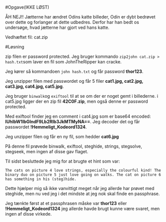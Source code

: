 #Opgave(IKKE LØST)

ÅH NEJ!! Jætterne har ændret Odins katte billeder, Odin er dybt bedrøvet over dette og forlanger at dette udbedres. Derfor har han bedt os undersøge, hvad jætterne har gjort ved hans katte.

Vedhæftet fil: cat.zip

#Løsning

zip filen er password protected. Jeg bruger kommando `zip2john cat.zip > hash.txt`som laver en fil som JohnTheRipper kan cracke.

Jeg kører så kommandoen `john hash.txt` og får password **thor123**.

Jeg unzipper filen med passwordet og får 5 filer **cat1.jpg, cat2.jpg, cat3.jpg, cat4.jpg, cat5.jpg**.

Jeg bruger `binwalk`og `exiftool` til at se om der er noget gemt i billederne. i cat5.jpg ligger der en zip fil **42C0F.zip**, men også denne er password protected.

Med exiftool finder jeg en comment i cat4.jpg som er base64 encoded: **IUhlbW1lbGlndF9Lb2Rlb3JkMTMyNA==**. Jeg decoder det og får passwordet **!Hemmeligt_Kodeord1324**. 

Jeg unzipper filen og får en ny fil, som hedder **cat6.jpg**

På denne fil prøvede binwalk, exiftool, steghide, strings, stegsolve, stegseek, men ingen af disse gav flaget.

Til sidst besluttede jeg mig for at brugte et hint som var:

```
The cats on picture 4 love strings, especially the colourful kind! The binary duo on picture 5 just love going on walks. The cat on picture 6 has something in his (steg)hide.
```

Dette hjælper mig så ikke vanvittigt meget når jeg allerde har prøvet med steghide, men nu ved jeg i det mindste at jeg nok skal finde en passphrase.

Jeg tænkte først at et passphrasen måske var **thor123** eller **!Hemmeligt_Kodeord1324** jeg allerde havde brugt kunne være svaret, men ingen af disse virkede. 



